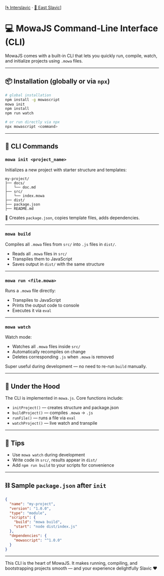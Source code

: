 [[🌀 Interslavic](../../05_cli.md) · [🌲 East Slavic](../east/05_cli.md)]

# 💻 MowaJS Command-Line Interface (CLI)

MowaJS comes with a built-in CLI that lets you quickly run, compile, watch, and initialize projects using `.mowa` files.

---

## 📦 Installation (globally or via `npx`)

```bash
# global installation
npm install -g mowascript
mowa init
npm install
npm run watch

# or run directly via npx
npx mowascript <command>
```

---

## 🔧 CLI Commands

### `mowa init <project_name>`
Initializes a new project with starter structure and templates:

```
my-project/
├── docs/
│   └── doc.md
├── src/
│   └── index.mowa
├── dist/
├── package.json
├── README.md
```

🧩 Creates `package.json`, copies template files, adds dependencies.

---

### `mowa build`
Compiles all `.mowa` files from `src/` into `.js` files in `dist/`.

- Reads all `.mowa` files in `src/`
- Transpiles them to JavaScript
- Saves output in `dist/` with the same structure

---

### `mowa run <file.mowa>`
Runs a `.mowa` file directly:

- Transpiles to JavaScript
- Prints the output code to console
- Executes it via `eval`

---

### `mowa watch`
Watch mode:

- Watches all `.mowa` files inside `src/`
- Automatically recompiles on change
- Deletes corresponding `.js` when `.mowa` is removed

Super useful during development — no need to re-run `build` manually.

---

## 📄 Under the Hood
The CLI is implemented in `mowa.js`. Core functions include:

- `initProject()` — creates structure and package.json
- `buildProject()` — compiles `.mowa` → `.js`
- `runFile()` — runs a file via `eval`
- `watchProject()` — live watch and transpile

---

## 🧠 Tips
- Use `mowa watch` during development
- Write code in `src/`, results appear in `dist/`
- Add `npm run build` to your scripts for convenience

---

## ⛓ Sample `package.json` after `init`
```json
{
  "name": "my-project",
  "version": "1.0.0",
  "type": "module",
  "scripts": {
    "build": "mowa build",
    "start": "node dist/index.js"
  },
  "dependencies": {
    "mowascript": "^1.0.0"
  }
}
```

---

This CLI is the heart of MowaJS. It makes running, compiling, and bootstrapping projects smooth — and your experience delightfully Slavic ❤️

